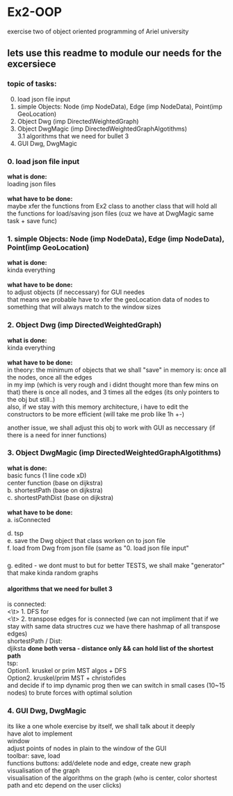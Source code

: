 # Ex2-OOP
exercise two of object oriented programming of Ariel university

## lets use this readme to module our needs for the excersiece
### topic of tasks:
0. load json file input <br>
1. simple Objects: Node (imp NodeData), Edge (imp NodeData), Point(imp GeoLocation) <br>
2. Object Dwg (imp DirectedWeightedGraph) <br>
3. Object DwgMagic (imp DirectedWeightedGraphAlgotithms) <br>
3.1 algorithms that we need for bullet 3 <br>
4. GUI Dwg, DwgMagic <br>

### 0. load json file input
**what is done:** <br>
loading json files<br>
<br>
**what have to be done:** <br>
maybe xfer the functions from Ex2 class to another class that will hold all the functions for load/saving json files (cuz we have at DwgMagic same task + save func)

### 1. simple Objects: Node (imp NodeData), Edge (imp NodeData), Point(imp GeoLocation) 
**what is done:** <br>
kinda everything <br>
<br>
**what have to be done:** <br>
to adjust objects (if neccessary) for GUI needes <br>
that means we probable have to xfer the geoLocation data of nodes to something that will always match to the window sizes <br>

### 2. Object Dwg (imp DirectedWeightedGraph) 
**what is done:** <br>
kinda everything <br>
<br>
**what have to be done:** <br>
in theory: the minimum of objects that we shall "save" in memory is: once all the nodes, once all the edges <br>
in my imp (which is very rough and i didnt thought more than few mins on that) there is once all nodes, and 3 times all the edges (its only pointers to the obj but still..) <br>
also, if we stay with this memory architecture, i have to edit the constructors to be more efficient (will take me prob like 1h +-) <br>

another issue, we shall adjust this obj to work with GUI as neccessary (if there is a need for inner functions)


### 3. Object DwgMagic (imp DirectedWeightedGraphAlgotithms) 
**what is done:** <br>
basic funcs (1 line code xD)<br>
center function (base on dijkstra)<br>
b. shortestPath (base on dijkstra)<br>
c. shortestPathDist (base on dijkstra)<br>
<br>
**what have to be done:** <br>
a. isConnected <br>

d. tsp <br>
e. save the Dwg object that class worken on to json file <br>
f. load from Dwg from json file (same as "0. load json file input" <br>

#####
g. edited - we dont must to but for better TESTS, we shall make "generator" that make kinda random graphs

#### algorithms that we need for bullet 3
 is connected: <br>
<\t>    1. DFS for <br>
<\t>    2. transpose edges for is connected (we can not impliment that if we stay with same data structres cuz we have there hashmap of all transpose edges) <br>
 shortestPath / Dist: <br>
djiksta **done both versa - distance only && can hold list of the shortest path** <br> 
 tsp: <br>
 Option1. kruskel or prim MST algos + DFS <br> 
 Option2. kruskel/prim MST + christofides <br> 
  and decide if to imp dynamic prog then we can switch in small cases (10~15 nodes) to brute forces with optimal solution
  
  
### 4. GUI Dwg, DwgMagic
its like a one whole exercise by itself, we shall talk about it deeply <br>
have alot to implement <br>
window <br>
adjust points of nodes in plain to the window of the GUI <br>
toolbar: save, load <br>
functions buttons: add/delete node and edge, create new graph <br>
visualisation of the graph <br>
visualisation of the algorithms on the graph (who is center, color shortest path and etc depend on the user clicks)
